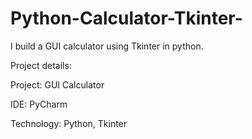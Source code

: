 # Python-Calculator-Tkinter-

I build a GUI calculator using Tkinter in python. 

Project details:

Project: GUI Calculator

IDE: PyCharm

Technology: Python, Tkinter
